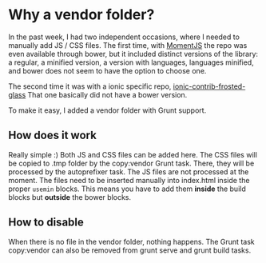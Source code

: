 # Why a vendor folder?

In the past week, I had two independent occasions, where I needed to manually add JS / CSS files. The first time, with [MomentJS](http://momentjs.com/) the repo was even available through bower, but it included distinct versions of the library: a regular, a minified version, a version with languages, languages minified, and bower does not seem to have the option to choose one.

The second time it was with a ionic specific repo, [ionic-contrib-frosted-glass](https://github.com/driftyco/ionic-contrib-frosted-glass) That one basically did not have a bower version.

To make it easy, I added a vendor folder with Grunt support.

## How does it work

Really simple :) Both JS and CSS files can be added here. The CSS files will be copied to .tmp folder by the copy:vendor Grunt task. There, they will be processed by the autoprefixer task. The JS files are not processed at the moment. The files need to be inserted manually into index.html inside the proper `usemin` blocks. This means you have to add them **inside** the build blocks but **outside** the bower blocks.

## How to disable

When there is no file in the vendor folder, nothing happens. The Grunt task copy:vendor can also be removed from grunt serve and grunt build tasks.
